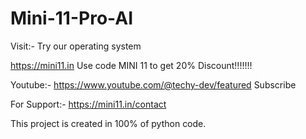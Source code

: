 # Mini-11-Pro-AI

Visit:- 
Try our operating system 

https://mini11.in
Use code MINI 11 to get 20% Discount!!!!!!!

Youtube:-    https://www.youtube.com/@techy-dev/featured
                Subscribe



For Support:-   https://mini11.in/contact


This project is created in 100% of python code.
